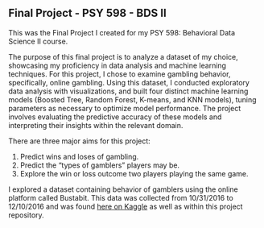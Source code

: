## Final Project - PSY 598 - BDS II

This was the Final Project I created for my PSY 598: Behavioral Data Science II course.

The purpose of this final project is to analyze a dataset of my choice, showcasing my proficiency in data analysis and machine learning techniques. For this project, I chose to examine gambling behavior, specifically, online gambling. Using this dataset, I conducted exploratory data analysis with visualizations, and built four distinct machine learning models (Boosted Tree, Random Forest, K-means, and KNN models), tuning parameters as necessary to optimize model performance. The project involves evaluating the predictive accuracy of these models and interpreting their insights within the relevant domain.

There are three major aims for this project:
1) Predict wins and loses of gambling.
2) Predict the “types of gamblers” players may be.
3) Explore the win or loss outcome two players playing the same game.

I explored a dataset containing behavior of gamblers using the online platform called Bustabit. This data was collected
from 10/31/2016 to 12/10/2016 and was found [here on Kaggle](https://www.kaggle.com/datasets/kingabzpro/gamblingbehavior-bustabit/data) as well as within this project repository.
